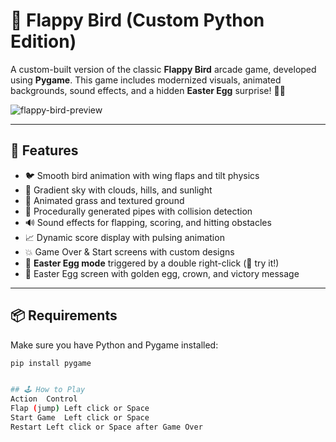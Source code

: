 # 🐤 Flappy Bird (Custom Python Edition)

A custom-built version of the classic **Flappy Bird** arcade game, developed using **Pygame**. This game includes modernized visuals, animated backgrounds, sound effects, and a hidden **Easter Egg** surprise! 🥚👑

![flappy-bird-preview](preview.gif) <!-- You can add a GIF or image here -->

---

## 🚀 Features

- 🐦 Smooth bird animation with wing flaps and tilt physics
- 🌄 Gradient sky with clouds, hills, and sunlight
- 🌱 Animated grass and textured ground
- 🧱 Procedurally generated pipes with collision detection
- 🔊 Sound effects for flapping, scoring, and hitting obstacles
- 📈 Dynamic score display with pulsing animation
- 💥 Game Over & Start screens with custom designs
- 🐣 **Easter Egg mode** triggered by a double right-click (👀 try it!)
- 👑 Easter Egg screen with golden egg, crown, and victory message

---

## 📦 Requirements

Make sure you have Python and Pygame installed:

```bash
pip install pygame


## 🕹️ How to Play
Action	Control
Flap (jump)	Left click or Space
Start Game	Left click or Space
Restart	Left click or Space after Game Over

